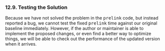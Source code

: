 ### 12.9\. Testing the Solution

Because we have <a name="iddle2830"></a><a name="iddle2831"></a><a name="iddle2832"></a><a name="iddle2833"></a><a name="iddle2834"></a>not solved the problem in the <tt>prelink</tt> code, but instead reported a bug, we cannot test the fixed <tt>prelink</tt> time against our original baseline immediately. However, if the author or maintainer is able to implement the proposed changes, or even find a better way to optimize things, we will be able to check out the performance of the updated version when it arrives.